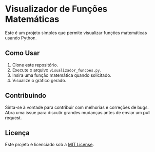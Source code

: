 # Visualizador de Funções Matemáticas

Este é um projeto simples que permite visualizar funções matemáticas usando Python.

## Como Usar

1. Clone este repositório.
2. Execute o arquivo `visualizador_funcoes.py`.
3. Insira uma função matemática quando solicitado.
4. Visualize o gráfico gerado.

## Contribuindo

Sinta-se à vontade para contribuir com melhorias e correções de bugs. Abra uma issue para discutir grandes mudanças antes de enviar um pull request.

## Licença

Este projeto é licenciado sob a [MIT License](LICENSE).
